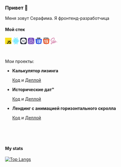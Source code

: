 
### Привет 👋

Меня зовут Серафима.
Я фронтенд-разработчица

   #### Мой стек
<code><img src="https://github.com/SimaNazarova/SimaNazarova/blob/main/icons/javascript.svg" alt="JavaScript" width="21px" height="21px"></code>
<code><img src="https://github.com/SimaNazarova/SimaNazarova/blob/main/icons/react.svg" alt="React" width="21px" height="21px"></code>
<code><img src="https://github.com/SimaNazarova/SimaNazarova/blob/main/icons/NextJS-Dark.svg" alt="Next" width="21px" height="21px"></code>
<code><img src="https://github.com/SimaNazarova/SimaNazarova/blob/main/icons/Redux.svg" alt="Redux" width="21px" height="21px"></code>
<code><img src="https://github.com/SimaNazarova/SimaNazarova/blob/main/icons/css-3.svg" alt="CSS" width="21px" height="21px"></code>
<code><img src="https://github.com/SimaNazarova/SimaNazarova/blob/main/icons/html-5.svg" alt="HTML" width="21px" height="21px"></code>
<code><img src="https://github.com/SimaNazarova/SimaNazarova/blob/main/icons/sass.svg" alt="Sass" width="21px" height="21px"></code>

<br/>




Мои проекты: 
    
- **Калькулятор лизинга**

    [Код](https://github.com/SimaNazarova/oxem-test-task) и  [Деплой](https://oxem-test-task-nine.vercel.app/)
    
 - **Исторические дат"**   
 
    [Код](https://github.com/SimaNazarova/only-test)  и  [Деплой](https://only-test-mk8u.vercel.app/)

 - **Лендинг с анимацией горизонтального скролла**   
 
    [Код](https://github.com/SimaNazarova/keep-calm-test?tab=readme-ov-file)  и  [Деплой](https://keep-calm-test-omega.vercel.app/)
    

<br/>
<br/>
<br/>

   #### My stats 
    
   [![Top Langs](https://github-readme-stats.vercel.app/api/top-langs/?username=SimaNazarova)](https://github.com/SimaNazarova/github-readme-stats)

